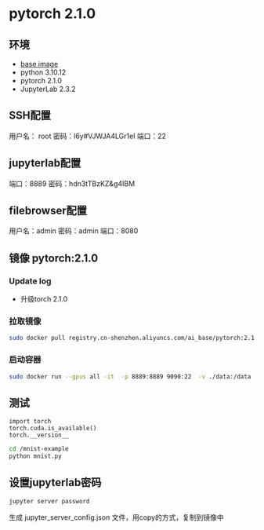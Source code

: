# pytorch 2.1.0

## 环境
- [base image](https://docs.nvidia.com/deeplearning/frameworks/pytorch-release-notes/rel-23-02.html#rel-23-02)
- python 3.10.12
- pytorch 2.1.0
- JupyterLab 2.3.2


## SSH配置
用户名： root
密码：l6y#VJWJA4LGr1eI
端口：22

## jupyterlab配置
端口：8889
密码：hdn3tTBzKZ&g4IBM

## filebrowser配置
用户名：admin
密码：admin
端口：8080

## 镜像 pytorch:2.1.0

### Update log
- 升级torch 2.1.0

### 拉取镜像
```bash
sudo docker pull registry.cn-shenzhen.aliyuncs.com/ai_base/pytorch:2.1.0
```

### 启动容器
```bash
sudo docker run --gpus all -it  -p 8889:8889 9090:22  -v ./data:/data --rm registry.cn-shenzhen.aliyuncs.com/ai_base/pytorch:pytorch:2.1.0
```

## 测试
```vim
import torch
torch.cuda.is_available()
torch.__version__
```

```bash
cd /mnist-example
python mnist.py
```

## 设置jupyterlab密码
```bash
jupyter server password
```
生成 jupyter_server_config.json 文件，用copy的方式，复制到镜像中